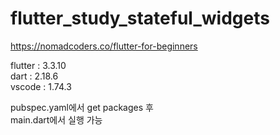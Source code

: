 # flutter_study_stateful_widgets
  
https://nomadcoders.co/flutter-for-beginners  
  
flutter : 3.3.10  
dart :  2.18.6  
vscode : 1.74.3  
  
pubspec.yaml에서 get packages 후  
main.dart에서 실행 가능  
